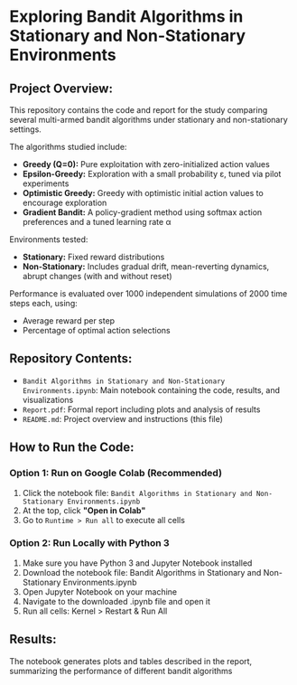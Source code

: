 # Exploring Bandit Algorithms in Stationary and Non-Stationary Environments

## Project Overview:
This repository contains the code and report for the study comparing several multi-armed bandit algorithms under stationary and non-stationary settings.

The algorithms studied include:
- **Greedy (Q=0):** Pure exploitation with zero-initialized action values
- **Epsilon-Greedy:** Exploration with a small probability ε, tuned via pilot experiments
- **Optimistic Greedy:** Greedy with optimistic initial action values to encourage exploration
- **Gradient Bandit:** A policy-gradient method using softmax action preferences and a tuned learning rate α

Environments tested:
- **Stationary:** Fixed reward distributions
- **Non-Stationary:** Includes gradual drift, mean-reverting dynamics, abrupt changes (with and without reset)

Performance is evaluated over 1000 independent simulations of 2000 time steps each, using:
- Average reward per step
- Percentage of optimal action selections

## Repository Contents:
- `Bandit Algorithms in Stationary and Non-Stationary Environments.ipynb`: Main notebook containing the code, results, and visualizations
- `Report.pdf`: Formal report including plots and analysis of results
- `README.md`: Project overview and instructions (this file)

## How to Run the Code:
### Option 1: Run on Google Colab (Recommended)
1. Click the notebook file: `Bandit Algorithms in Stationary and Non-Stationary Environments.ipynb`
2. At the top, click **"Open in Colab"**
3. Go to `Runtime > Run all` to execute all cells
   
### Option 2: Run Locally with Python 3
1. Make sure you have Python 3 and Jupyter Notebook installed
2. Download the notebook file:
Bandit Algorithms in Stationary and Non-Stationary Environments.ipynb
3. Open Jupyter Notebook on your machine
4. Navigate to the downloaded .ipynb file and open it
5. Run all cells: Kernel > Restart & Run All
   
## Results:
The notebook generates plots and tables described in the report, summarizing the performance of different bandit algorithms
